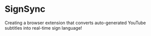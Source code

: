 # SignSync

Creating a browser extension that converts auto-generated YouTube subtitles into real-time sign language!
